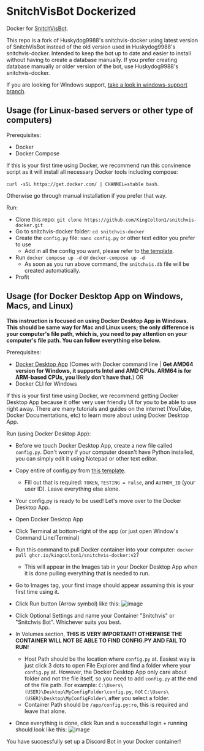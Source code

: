 # SnitchVisBot Dockerized

Docker for [SnitchVisBot](https://github.com/tybug/snitchvisbot/).

This repo is a fork of Huskydog9988's snitchvis-docker using latest version of SnitchVisBot instead of the old version used in Huskydog9988's snitchvis-docker. Intended to keep the bot up to date and easier to install without having to create a database manually. If you prefer creating database manually or older version of the bot, use Huskydog9988's snitchvis-docker.

If you are looking for Windows support, [take a look in windows-support branch](https://github.com/KingColton1/snitchvis-docker/tree/windows-support?tab=readme-ov-file).

## Usage (for Linux-based servers or other type of computers)

Prerequisites:

- Docker
- Docker Compose

If this is your first time using Docker, we recommend run this convinence script as it will install all necessary Docker tools including compose:

`curl -sSL https://get.docker.com/ | CHANNEL=stable bash`.

Otherwise go through manual installation if you prefer that way.

Run:

- Clone this repo: `git clone https://github.com/KingColton1/snitchvis-docker.git`
- Go to snitchvis-docker folder: `cd snitchvis-docker`
- Create the `config.py` file: `nano config.py` or other text editor you prefer to use
  - Add in all the config you want, please refer to [the template](https://github.com/tybug/snitchvisbot/blob/master/config.example.py).
- Run `docker compose up -d` or `docker-compose up -d`
  - As soon as you run above command, the `snitchvis.db` file will be created automatically.
- Profit

## Usage (for Docker Desktop App on Windows, Macs, and Linux)

**This instruction is focused on using Docker Desktop App in Windows. This should be same way for Mac and Linux users; the only difference is your computer's file path, which is, you need to pay attention on your computer's file path. You can follow everything else below.**

Prerequisites:

- [Docker Desktop App](https://www.docker.com/get-started/) (Comes with Docker command line | **Get AMD64 version for Windows, it supports Intel and AMD CPUs. ARM64 is for ARM-based CPUs, you likely don't have that.**)
OR
- Docker CLI for Windows

If this is your first time using Docker, we recommend getting Docker Desktop App because it offer very user friendly UI for you to be able to use right away. There are many tutorials and guides on the internet (YouTube, Docker Documentations, etc) to learn more about using Docker Desktop App.

Run (using Docker Desktop App):

- Before we touch Docker Desktop App, create a new file called `config.py`. Don't worry if your computer doesn't have Python installed, you can simply edit it using Notepad or other text editor.
- Copy entire of config.py from [this template](https://github.com/tybug/snitchvisbot/blob/master/config.example.py).
  - Fill out that is required: `TOKEN`, `TESTING = False`, and `AUTHOR_ID` (your user ID). Leave everything else alone.
- Your config.py is ready to be used! Let's move over to the Docker Desktop App.

- Open Docker Desktop App
- Click Terminal at bottom-right of the app (or just open Window's Command Line/Terminal)
- Run this command to pull Docker container into your computer: `docker pull ghcr.io/kingcolton1/snitchvis-docker:v27`
  - This will appear in the Images tab in your Docker Desktop App when it is done pulling everything that is needed to run.
- Go to Images tag, your first image should appear assuming this is your first time using it.
- Click Run button (Arrow symbol) like this:
![image](https://github.com/user-attachments/assets/2d4cdf16-8b0a-47bc-b71e-7a1be4125780)

- Click Optional Settings and name your Container "Snitchvis" or "Snitchvis Bot". Whichever suits you best.
- In Volumes section, **THIS IS VERY IMPORTANT! OTHERWISE THE CONTAINER WILL NOT BE ABLE TO FIND CONFIG.PY AND FAIL TO RUN!**
  - Host Path should be the location where `config.py` at. Easiest way is just click 3 dots to open File Explorer and find a folder where your `config.py` at. However, the Docker Desktop App only care about folder and not the file itself, so you need to add `config.py` at the end of the file path. For example: `C:\Users\(USER)\Desktop\MyConfigFolder\config.py`, not `C:\Users\(USER)\Desktop\MyConfigFolder\` after you select a folder.
  - Container Path should be `/app/config.py:ro`, this is required and leave that alone.
- Once everything is done, click Run and a successful login + running should look like this:
![image](https://github.com/user-attachments/assets/1a258daa-009a-443a-9119-d27065985fc6)

You have successfully set up a Discord Bot in your Docker container!
